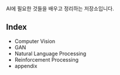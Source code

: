 AI에 필요한 것들을 배우고 정리하는 저장소입니다.

## Index

- Computer Vision
- GAN
- Natural Language Processing
- Reinforcement Processing
- appendix